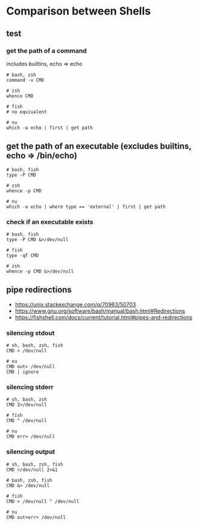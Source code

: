 # Comparison between Shells

## test

### get the path of a command

includes builtins, echo => echo

```plain
# bash, zsh
command -v CMD

# zsh
whence CMD

# fish
# no equivalent

# nu
which -a echo | first | get path
```

## get the path of an executable (excludes builtins, echo => /bin/echo)

```plain
# bash, fish
type -P CMD

# zsh
whence -p CMD

# nu
which -a echo | where type == 'external' | first | get path
```

### check if an executable exists

```plain
# bash, fish
type -P CMD &>/dev/null

# fish
type -qf CMD

# zsh
whence -p CMD &>/dev/null
```

## pipe redirections

-   <https://unix.stackexchange.com/q/70963/50703>
-   <https://www.gnu.org/software/bash/manual/bash.html#Redirections>
-   <https://fishshell.com/docs/current/tutorial.html#pipes-and-redirections>

### silencing stdout

```plain
# sh, bash, zsh, fish
CMD > /dev/null

# nu
CMD out> /dev/null
CMD | ignore
```

### silencing stderr

```plain
# sh, bash, zsh
CMD 2>/dev/null

# fish
CMD ^ /dev/null

# nu
CMD err> /dev/null
```

### silencing output

```plain
# sh, bash, zsh, fish
CMD >/dev/null 2>&1

# bash, zsh, fish
CMD &> /dev/null

# fish
CMD > /dev/null ^ /dev/null

# nu
CMD out+err> /dev/null
```

